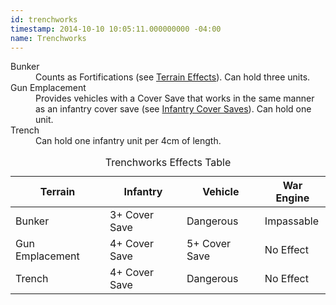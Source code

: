 ```yaml
---
id: trenchworks
timestamp: 2014-10-10 10:05:11.000000000 -04:00
name: Trenchworks
---
```

<dl>
	<dt>Bunker</dt>
	<dd>Counts as Fortifications (see <a href="../tournament-pack/#terrain_effects">Terrain Effects</a>). Can hold three units.</dd>
	<dt>Gun Emplacement</dt>
	<dd>Provides vehicles with a Cover Save that works in the same manner as an infantry cover save (see <a href="../tournament-pack/#infantry_cover_saves">Infantry Cover Saves</a>). Can hold one unit.</dd>
	<dt>Trench</dt>
	<dd>Can hold one infantry unit per 4<abbr>cm</abbr> of length.</dd>
</dl>

<table id="trenchworks_effects_table">
	<caption>Trenchworks Effects Table</caption>
	<thead>
		<tr>
			<th>Terrain</th>
			<th>Inf<span>antry</span></th>
			<th>Veh<span>icle</span></th>
			<th>W<span>ar </span>E<span>ngine</span></th>
		</tr>
	</thead>
	<tbody>
		<tr>
			<td>Bunker</td>
			<td>3+<span> Cover Save</span></td>
			<td>D<span>angerous</span></td>
			<td>I<span>mpassable</span></td>
		</tr>
		<tr>
			<td>Gun Emplacement</td>
			<td>4+<span> Cover Save</span></td>
			<td>5+<span> Cover Save</span></td>
			<td><span>No Effect</span></td>
		</tr>
		<tr>
			<td>Trench</td>
			<td>4+<span> Cover Save</span></td>
			<td>D<span>angerous</span></td>
			<td><span>No Effect</span></td>
		</tr>
	</tbody>
</table>